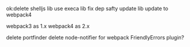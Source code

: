 ok:delete shelljs lib
use execa lib
fix dep safty
update lib
update to webpack4

webpack3 as 1.x
webpack4 as 2.x

delete portfinder
delete node-notifier for webpack FriendlyErrors plugin?
